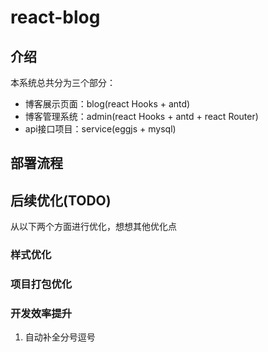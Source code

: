 # react-blog

## 介绍

本系统总共分为三个部分：

* 博客展示页面：blog(react Hooks + antd)
* 博客管理系统：admin(react Hooks + antd + react Router)
* api接口项目：service(eggjs + mysql)

## 部署流程

## 后续优化(TODO)

从以下两个方面进行优化，想想其他优化点

### 样式优化

### 项目打包优化

### 开发效率提升

1. 自动补全分号逗号
